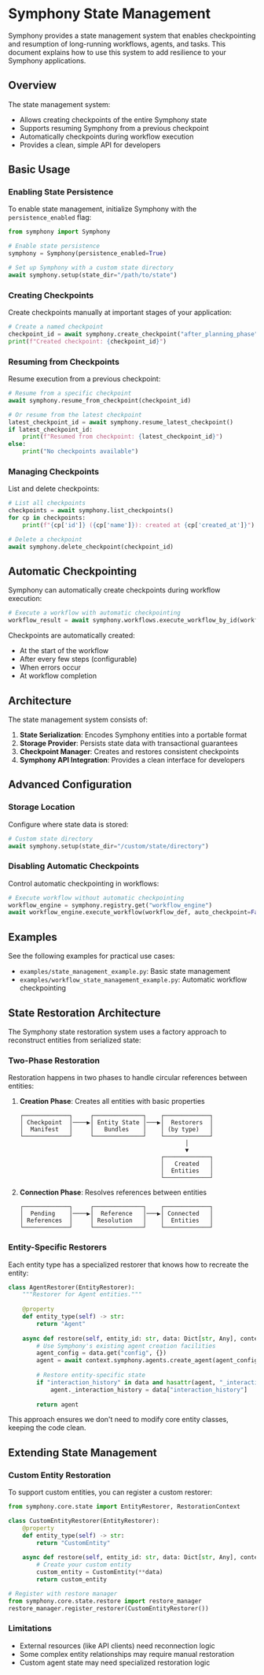 # Symphony State Management

Symphony provides a state management system that enables checkpointing and resumption of long-running workflows, agents, and tasks. This document explains how to use this system to add resilience to your Symphony applications.

## Overview

The state management system:

- Allows creating checkpoints of the entire Symphony state
- Supports resuming Symphony from a previous checkpoint
- Automatically checkpoints during workflow execution
- Provides a clean, simple API for developers

## Basic Usage

### Enabling State Persistence

To enable state management, initialize Symphony with the `persistence_enabled` flag:

```python
from symphony import Symphony

# Enable state persistence
symphony = Symphony(persistence_enabled=True)

# Set up Symphony with a custom state directory
await symphony.setup(state_dir="/path/to/state")
```

### Creating Checkpoints

Create checkpoints manually at important stages of your application:

```python
# Create a named checkpoint
checkpoint_id = await symphony.create_checkpoint("after_planning_phase")
print(f"Created checkpoint: {checkpoint_id}")
```

### Resuming from Checkpoints

Resume execution from a previous checkpoint:

```python
# Resume from a specific checkpoint
await symphony.resume_from_checkpoint(checkpoint_id)

# Or resume from the latest checkpoint
latest_checkpoint_id = await symphony.resume_latest_checkpoint()
if latest_checkpoint_id:
    print(f"Resumed from checkpoint: {latest_checkpoint_id}")
else:
    print("No checkpoints available")
```

### Managing Checkpoints

List and delete checkpoints:

```python
# List all checkpoints
checkpoints = await symphony.list_checkpoints()
for cp in checkpoints:
    print(f"{cp['id']} ({cp['name']}): created at {cp['created_at']}")

# Delete a checkpoint
await symphony.delete_checkpoint(checkpoint_id)
```

## Automatic Checkpointing

Symphony can automatically create checkpoints during workflow execution:

```python
# Execute a workflow with automatic checkpointing
workflow_result = await symphony.workflows.execute_workflow_by_id(workflow_id)
```

Checkpoints are automatically created:
- At the start of the workflow
- After every few steps (configurable)
- When errors occur
- At workflow completion

## Architecture

The state management system consists of:

1. **State Serialization**: Encodes Symphony entities into a portable format
2. **Storage Provider**: Persists state data with transactional guarantees 
3. **Checkpoint Manager**: Creates and restores consistent checkpoints
4. **Symphony API Integration**: Provides a clean interface for developers

## Advanced Configuration

### Storage Location

Configure where state data is stored:

```python
# Custom state directory
await symphony.setup(state_dir="/custom/state/directory")
```

### Disabling Automatic Checkpoints

Control automatic checkpointing in workflows:

```python
# Execute workflow without automatic checkpointing
workflow_engine = symphony.registry.get("workflow_engine")
await workflow_engine.execute_workflow(workflow_def, auto_checkpoint=False)
```

## Examples

See the following examples for practical use cases:

- `examples/state_management_example.py`: Basic state management
- `examples/workflow_state_management_example.py`: Automatic workflow checkpointing

## State Restoration Architecture

The Symphony state restoration system uses a factory approach to reconstruct entities from serialized state:

### Two-Phase Restoration

Restoration happens in two phases to handle circular references between entities:

1. **Creation Phase**: Creates all entities with basic properties
   ```
   ┌─────────────┐     ┌──────────────┐    ┌─────────────┐
   │ Checkpoint  │────▶│ Entity State │───▶│  Restorers  │
   │  Manifest   │     │   Bundles    │    │ (by type)   │
   └─────────────┘     └──────────────┘    └─────────────┘
                                                  │
                                                  ▼
                                           ┌─────────────┐
                                           │   Created   │
                                           │  Entities   │
                                           └─────────────┘
   ```

2. **Connection Phase**: Resolves references between entities
   ```
   ┌─────────────┐     ┌──────────────┐    ┌─────────────┐
   │  Pending    │────▶│  Reference   │───▶│ Connected   │
   │ References  │     │ Resolution   │    │  Entities   │
   └─────────────┘     └──────────────┘    └─────────────┘
   ```

### Entity-Specific Restorers

Each entity type has a specialized restorer that knows how to recreate the entity:

```python
class AgentRestorer(EntityRestorer):
    """Restorer for Agent entities."""
    
    @property
    def entity_type(self) -> str:
        return "Agent"
    
    async def restore(self, entity_id: str, data: Dict[str, Any], context: RestorationContext) -> Any:
        # Use Symphony's existing agent creation facilities
        agent_config = data.get("config", {})
        agent = await context.symphony.agents.create_agent(agent_config)
        
        # Restore entity-specific state
        if "interaction_history" in data and hasattr(agent, "_interaction_history"):
            agent._interaction_history = data["interaction_history"]
            
        return agent
```

This approach ensures we don't need to modify core entity classes, keeping the code clean.

## Extending State Management

### Custom Entity Restoration

To support custom entities, you can register a custom restorer:

```python
from symphony.core.state import EntityRestorer, RestorationContext

class CustomEntityRestorer(EntityRestorer):
    @property
    def entity_type(self) -> str:
        return "CustomEntity"
    
    async def restore(self, entity_id: str, data: Dict[str, Any], context: RestorationContext) -> Any:
        # Create your custom entity
        custom_entity = CustomEntity(**data)
        return custom_entity

# Register with restore manager
from symphony.core.state.restore import restore_manager
restore_manager.register_restorer(CustomEntityRestorer())
```

### Limitations

- External resources (like API clients) need reconnection logic
- Some complex entity relationships may require manual restoration
- Custom agent state may need specialized restoration logic